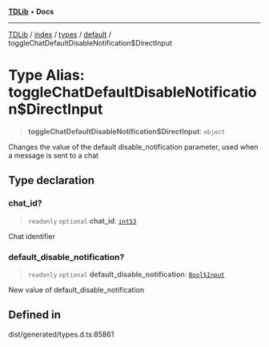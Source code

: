 [**TDLib**](../../../../../../README.md) • **Docs**

***

[TDLib](../../../../../../modules.md) / [index](../../../../../README.md) / [types](../../../README.md) / [default](../README.md) / toggleChatDefaultDisableNotification$DirectInput

# Type Alias: toggleChatDefaultDisableNotification$DirectInput

> **toggleChatDefaultDisableNotification$DirectInput**: `object`

Changes the value of the default disable_notification parameter, used when a message is sent to a chat

## Type declaration

### chat\_id?

> `readonly` `optional` **chat\_id**: [`int53`](int53-1.md)

Chat identifier

### default\_disable\_notification?

> `readonly` `optional` **default\_disable\_notification**: [`Bool$Input`](Bool$Input.md)

New value of default_disable_notification

## Defined in

dist/generated/types.d.ts:85861

